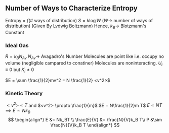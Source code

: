 ## Number of Ways to Characterize Entropy
Entropy = $f(\#$ ways of distribution)
$S = k\log W$ ($W \to$ number of ways of distribution)
(Given By Lvdwig Boltzmann)
Hence, $k_B \to$ Blotzmann's Constant

### Ideal Gas
$R = k_B N_{Av}$ 
$N_{Av} \to$ Avagadro's Number
Molecules are point like i.e. occupy no volume (negligible campared to conatiner)
Molecules are noninteracting.
$U_i \equiv 0$ but $K_i \neq 0$  

$E = \sum \frac{1}{2}mv^2 = N \frac{1}{2} <v^2>$ 
### Kinetic Theory
$<v^2>\ \propto\ T$ and $<v^2> \propto \frac{1}{m}$
$E = N\frac{1}{2}m T$ 
$E \propto NT \implies E \sim Nk_B$   
$$
\begin{align*}
E &= Nk_BT \\
\frac{E}{V} &= \frac{N}{V}k_B T\\
P &\sim \frac{N}{V}k_B T
\end{align*}
$$